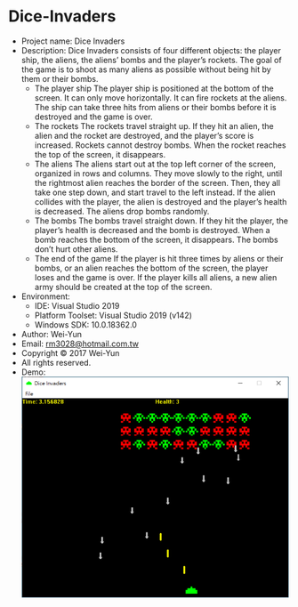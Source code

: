 # Dice-Invaders
* Project name: Dice Invaders
* Description: Dice Invaders consists of four different objects: the player ship, the aliens, the aliens’ bombs and the player’s rockets. The goal of the game is to shoot as many aliens as possible without being hit by them or their bombs.
  * The player ship
  The player ship is positioned at the bottom of the screen. It can only move horizontally. It can fire rockets at the aliens. The ship can take three hits from aliens or their bombs before it is destroyed and the game is over.
  * The rockets
  The rockets travel straight up. If they hit an alien, the alien and the rocket are destroyed, and the player’s score is increased. Rockets cannot destroy bombs. When the rocket reaches the top of the screen, it disappears.
  * The aliens
  The aliens start out at the top left corner of the screen, organized in rows and columns. They move slowly to the right, until the rightmost alien reaches the border of the screen. Then, they all take one step down, and start travel to the left instead. If the alien collides with the player, the alien is destroyed and the player’s health is decreased. The aliens drop bombs randomly.
  * The bombs
  The bombs travel straight down. If they hit the player, the player’s health is decreased and the bomb is destroyed. When a bomb reaches the bottom of the screen, it disappears. The bombs don’t hurt other aliens.
  * The end of the game
  If the player is hit three times by aliens or their bombs, or an alien reaches the bottom of the screen, the player loses and the game is over. If the player kills all aliens, a new alien army should be created at the top of the screen.
* Environment:
  * IDE: Visual Studio 2019
  * Platform Toolset: Visual Studio 2019 (v142)
  * Windows SDK: 10.0.18362.0
* Author: Wei-Yun
* Email: rm3028@hotmail.com.tw
* Copyright © 2017 Wei-Yun
* All rights reserved.
* Demo: 
  ![image](https://github.com/rm3028/Dice-Invaders/blob/master/Dice-Invaders-Demo.PNG)
